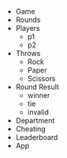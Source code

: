 * Game
* Rounds
* Players
  * p1
  * p2
* Throws
  * Rock
  * Paper
  * Scissors
* Round Result
  * winner
  * tie
  * invalid
* Department
* Cheating
* Leaderboard
* App

